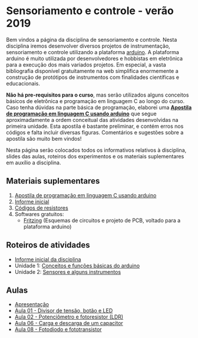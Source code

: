# Sensoriamento e controle - verão 2019

Bem vindos a página da disciplina de sensoriamento e controle. Nesta disciplina iremos desenvolver diversos projetos de instrumentação, sensoriamento e controle utilizando a plataforma [arduino](http://www.arduino.cc). A plataforma arduino é muito utilizada por desenvolvedores e hobbistas em eletrônica para a execução dos mais variados projetos. Em especial, a vasta bibliografia disponível gratuitamente na web simplifica enormemente a construção de protótipos de instrumentos com finalidades científicas e educacionais.

**Não há pre-requisitos para o curso**, mas serão utilizados alguns conceitos básicos de eletrônica e programação em linguagem C ao longo do curso. Caso tenha dúvidas na parte básica de programação, elaborei uma [**Apostila de programação em linguagem C usando arduino**](https://www.dropbox.com/s/2mqbzzuk4vatjsf/01-Arduino_introduction.pdf?dl=0) que segue aproximadamente a ordem conceitual das atividades desenvolvidas na primeira unidade. Esta apostila é bastante preliminar, e contém erros nos códigos e falta incluir diversas figuras. Comentários e sugestões sobre a apostila são muito bem vindos!

Nesta página serão colocados todos os informativos relativos à disciplina, slides das aulas, roteiros dos experimentos e os materiais suplementares em auxílio a disciplina.

## Materiais suplementares

1. [Apostila de programação em linguagem C usando arduino](https://www.dropbox.com/s/2mqbzzuk4vatjsf/01-Arduino_introduction.pdf?dl=0)
1. [Informe inicial](https://www.dropbox.com/s/0opfomssomraefd/informe_inicial.pdf?dl=0)
2. [Códigos de resistores](https://www.dropbox.com/s/7tp49dwx68755qn/resistores.pdf?dl=0)
3. Softwares gratuitos:
    * [Fritzing](http://www.fritzing.org) (Esquemas de circuitos e projeto de PCB, voltado para a plataforma arduino)

## Roteiros de atividades

- [Informe inicial da disciplina](https://www.dropbox.com/s/6ylx8v4aj4tmhz4/informe_inicial.pdf?dl=0)
- Unidade 1: [Conceitos e funções básicas do arduino](https://www.dropbox.com/s/ihpzq3yffl7fwh2/Unidade_1.pdf?dl=0)
- Unidade 2: [Sensores e alguns instrumentos](https://www.dropbox.com/s/larkjyu2eii8hqc/Unidade_2.pdf?dl=0)

## Aulas

- [Apresentação](sensoriamento_verao_2019/aula_0.html)
- [Aula 01 - Divisor de tensão, botão e LED](sensoriamento_verao_2019/aula_1.html)
- [Aula 02 - Potenciômetro e fotoresistor (LDR)](sensoriamento_verao_2019/aula_2.html)
- [Aula 06 - Carga e descarga de um capacitor](sensoriamento_verao_2019/aula_3.html)
- [Aula 08 - Fotodiodo e fototransistor](sensoriamento_verao_2019/aula_4.html)
